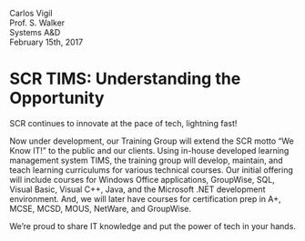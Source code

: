 Carlos Vigil  
Prof. S. Walker  
Systems A&D  
February 15th, 2017

# SCR TIMS: Understanding the Opportunity
SCR continues to innovate at the pace of tech, lightning fast!

Now under development, our Training Group will extend the SCR motto “We Know IT!” to the public and our clients. Using in-house developed learning management system TIMS, the training group will develop, maintain, and teach learning curriculums for various technical courses. Our initial offering will include courses for Windows Office applications, GroupWise, SQL, Visual Basic, Visual C++, Java, and the Microsoft .NET development environment. And, we will later have courses for certification prep in A+, MCSE, MCSD, MOUS, NetWare, and GroupWise.

We’re proud to share IT knowledge and put the power of tech in your hands.